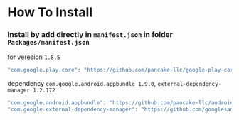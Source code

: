 # How To Install

### Install by add directly in `manifest.json` in folder `Packages/manifest.json`


for veresion `1.8.5`
```cs
"com.google.play.core": "https://github.com/pancake-llc/google-play-core.git#1.8.5",
```


dependency `com.google.android.appbundle 1.9.0`, `external-dependency-manager 1.2.172`
```csharp
"com.google.android.appbundle": "https://github.com/pancake-llc/android-app-bundle.git#1.9.0",
"com.google.external-dependency-manager": "https://github.com/googlesamples/unity-jar-resolver.git?path=upm#v1.2.183",
```

